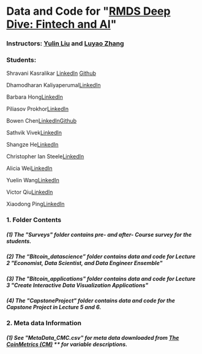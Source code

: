 # **Data and Code for "[RMDS Deep Dive: Fintech and AI](https://www.eventbrite.com/e/rmds-deep-dive-financial-technology-cryptocurrency-ai-tickets-109884403208)"**

### **Instructors: [Yulin Liu](https://www.linkedin.com/in/yulineth/) and [Luyao Zhang](https://www.linkedin.com/in/sunshineluyao/)**
### Students:

Shravani Kasralikar [LinkedIn](https://www.linkedin.com/in/skasrali/) [Github](https://github.com/skasralikar)

Dhamodharan Kaliyaperumal[LinkedIn](https://www.linkedin.com/in/dhamo-datascientist)

Barbara Hong[LinkedIn](https://www.linkedin.com/in/barbarahong77/)

Piliasov Prokhor[LinkedIn](https://www.linkedin.co/in/pilasv)

Bowen Chen[LinkedIn](https://www.linkedin.com/in/chen-bowen/)[Github](https://github.com/chen-bowen)

Sathvik Vivek[LinkedIn](https://www.linkedin.com/in/sathvikvivek/)

Shangze He[LinkedIn](https://www.linkedin.com/in/mandy-shangze-he-mba-b396bb134/)

Christopher Ian Steele[LinkedIn](https://www.linkedin.com/in/christopher-ian-steele/)

Alicia Wei[LinkedIn](https://www.linkedin.com/in/aliciawei/)

Yuelin Wang[LinkedIn](https://www.linkedin.com/in/yuelin-wang)

Victor Qiu[LinkedIn](https://www.linkedin.com/in/victorqwk)

Xiaodong Ping[LinkedIn](https://www.linkedin.com/in/mordredpxd)

####
####

### 1. Folder Contents
##### (1) The "Surveys" folder contains pre- and after- Course survey for the students. 
##### (2) The “Bitcoin_datascience” folder contains data and code for Lecture 2 "Economist, Data Scientist, and Data Engineer Ensemble"
##### (3) The "Bitcoin_applications" folder contains data and code for Lecture 3 "Create Interactive Data Visualization Applications"
##### (4) The "CapstoneProject" folder contains data and code for the Capstone Project in Lecture 5 and 6. 

### 2.  Meta data Information 

##### (1) See "MetaData_CMC.csv" for meta data downloaded from [The CoinMetrics (CM)](https://coinmetrics.io/data-downloads-2/) ** for variable descriptions. 
